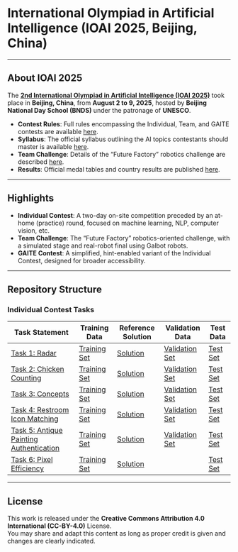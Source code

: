 # International Olympiad in Artificial Intelligence (IOAI 2025, Beijing, China)

---

## About IOAI 2025

The [**2nd International Olympiad in Artificial Intelligence (IOAI 2025)**](https://ioai-official.org/china-2025/) took place in **Beijing, China**, from **August 2 to 9, 2025**, hosted by **Beijing National Day School (BNDS)** under the patronage of **UNESCO**.

- **Contest Rules**: Full rules encompassing the Individual, Team, and GAITE contests are available [here](https://ioai-official.org/china-2025/2025-contest-rules/).  
- **Syllabus**: The official syllabus outlining the AI topics contestants should master is available [here](https://ioai-official.org/china-2025/syllabus-2025/).  
- **Team Challenge**: Details of the “Future Factory” robotics challenge are described [here](https://ioai-official.org/team-challenge/).  
- **Results**: Official medal tables and country results are published [here](https://ioai-official.org/china-2025/results-2025/).  

---

## Highlights

- **Individual Contest**: A two-day on-site competition preceded by an at-home (practice) round, focused on machine learning, NLP, computer vision, etc.  
- **Team Challenge**: The “Future Factory” robotics-oriented challenge, with a simulated stage and real-robot final using Galbot robots.  
- **GAITE Contest**: A simplified, hint-enabled variant of the Individual Contest, designed for broader accessibility.  

---

## Repository Structure

### Individual Contest Tasks

| Task Statement | Training Data | Reference Solution | Validation Data | Test Data |
|----------------|---------------|--------------------|-----------------|-----------|
| [Task 1: Radar](Individual-Contest/Radar/Radar.ipynb) | [Training Set](https://github.com/IOAI-official/IOAI-2025/tree/main/Individual-Contest/Radar/training_set) | [Solution](https://github.com/IOAI-official/IOAI-2025/blob/main/Individual-Contest/Radar/Solution/Radar_Solution.ipynb) | [Validation Set](https://github.com/IOAI-official/IOAI-2025/tree/main/Individual-Contest/Radar/Solution/validation_set) | [Test Set](https://github.com/IOAI-official/IOAI-2025/tree/main/Individual-Contest/Radar/Solution/test_set) |
| [Task 2: Chicken Counting](Individual-Contest/Chicken_Counting/Chicken_Counting.ipynb) | [Training Set](https://github.com/IOAI-official/IOAI-2025/tree/main/Individual-Contest/Chicken_Counting/training_set) | [Solution](https://github.com/IOAI-official/IOAI-2025/blob/main/Individual-Contest/Chicken_Counting/Solution/Chicken_Counting_Solution.ipynb) | [Validation Set](https://github.com/IOAI-official/IOAI-2025/tree/main/Individual-Contest/Chicken_Counting/Solution/validation_set) | [Test Set](https://github.com/IOAI-official/IOAI-2025/tree/main/Individual-Contest/Chicken_Counting/Solution/test_set) |
| [Task 3: Concepts](Individual-Contest/Concepts/Concepts.ipynb) | [Training Set](https://github.com/IOAI-official/IOAI-2025/tree/main/Individual-Contest/Concepts/training_set) | [Solution](https://github.com/IOAI-official/IOAI-2025/blob/main/Individual-Contest/Concepts/Solution/Concepts_Solution.ipynb) | [Validation Set](https://github.com/IOAI-official/IOAI-2025/tree/main/Individual-Contest/Concepts/Solution/validation_set) | [Test Set](https://github.com/IOAI-official/IOAI-2025/tree/main/Individual-Contest/Concepts/Solution/test_set) |
| [Task 4: Restroom Icon Matching](Individual-Contest/Restroom/Restroom.ipynb) | [Training Set](https://github.com/IOAI-official/IOAI-2025/tree/main/Individual-Contest/Restroom/training_set) | [Solution](https://github.com/IOAI-official/IOAI-2025/blob/main/Individual-Contest/Restroom/Solution/Restroom_Solution.ipynb) | [Validation Set](https://github.com/IOAI-official/IOAI-2025/tree/main/Individual-Contest/Restroom/Solution/validation_set) | [Test Set](https://github.com/IOAI-official/IOAI-2025/tree/main/Individual-Contest/Restroom/Solution/test_set) |
| [Task 5: Antique Painting Authentication](Individual-Contest/Antique/Antique.ipynb) | [Training Set](https://github.com/IOAI-official/IOAI-2025/tree/main/Individual-Contest/Antique/training_set) | [Solution](https://github.com/IOAI-official/IOAI-2025/blob/main/Individual-Contest/Antique/Solution/Antique_Solution.ipynb) | [Validation Set](https://github.com/IOAI-official/IOAI-2025/tree/main/Individual-Contest/Antique/Solution/validation_set) | [Test Set](https://github.com/IOAI-official/IOAI-2025/tree/main/Individual-Contest/Antique/Solution/test_set) |
| [Task 6: Pixel Efficiency](Individual-Contest/Pixel/Pixel.ipynb) | [Training Set](https://github.com/IOAI-official/IOAI-2025/tree/main/Individual-Contest/Pixel/training_set) | [Solution](https://github.com/IOAI-official/IOAI-2025/blob/main/Individual-Contest/Pixel/Solution/Pixel_Solution.ipynb) |  | [Test Set](https://github.com/IOAI-official/IOAI-2025/tree/main/Individual-Contest/Pixel/Solution/test_set) |
---

## License

This work is released under the **Creative Commons Attribution 4.0 International (CC-BY-4.0)** License.  
You may share and adapt this content as long as proper credit is given and changes are clearly indicated.

